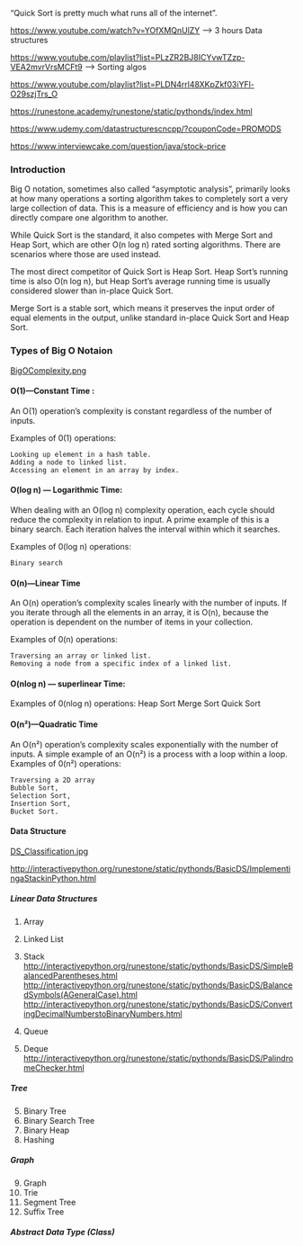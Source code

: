  “Quick Sort is pretty much what runs all of the internet”.
 
 https://www.youtube.com/watch?v=YOfXMQnUlZY --> 3 hours Data structures
 
 
 https://www.youtube.com/playlist?list=PLzZR2BJ8ICYvwTZzp-VEA2mvrVrsMCFt9  --> Sorting algos
 
 
 https://www.youtube.com/playlist?list=PLDN4rrl48XKpZkf03iYFl-O29szjTrs_O
 
 https://runestone.academy/runestone/static/pythonds/index.html
 
 https://www.udemy.com/datastructurescncpp/?couponCode=PROMODS
 
 https://www.interviewcake.com/question/java/stock-price
 
 ### Introduction
 Big O notation, sometimes also called “asymptotic analysis”, primarily looks at how many operations a sorting algorithm takes to completely sort a very large collection of data. This is a measure of efficiency and is how you can directly compare one algorithm to another.
 
 
 
 While Quick Sort is the standard, it also competes with Merge Sort and Heap Sort, which are other O(n log n) rated sorting algorithms. There are scenarios where those are used instead.

The most direct competitor of Quick Sort is Heap Sort. Heap Sort’s running time is also O(n log n), but Heap Sort’s average running time is usually considered slower than in-place Quick Sort.

Merge Sort is a stable sort, which means it preserves the input order of equal elements in the output, unlike standard in-place Quick Sort and Heap Sort.

### Types of Big O Notaion


[BigOComplexity.png](BigOComplexity.png)

#### O(1)—Constant Time :
  An O(1) operation’s complexity is constant regardless of the number of inputs. 

Examples of 0(1) operations:

    Looking up element in a hash table.
    Adding a node to linked list.
    Accessing an element in an array by index.

#### O(log n) — Logarithmic Time:
When dealing with an O(log n) complexity operation, each cycle should reduce the complexity in relation to input. A prime example of this is a binary search. Each iteration halves the interval within which it searches.

Examples of 0(log n) operations:

    Binary search
	
#### O(n)—Linear Time

An O(n) operation’s complexity scales linearly with the number of inputs. If you iterate through all the elements in an array, it is O(n), because the operation is dependent on the number of items in your collection. 

Examples of 0(n) operations:

    Traversing an array or linked list.
    Removing a node from a specific index of a linked list.

#### O(nlog n) — superlinear Time:

Examples of 0(nlog n) operations:
	Heap Sort
	Merge Sort
	Quick Sort
	
#### O(n²)—Quadratic Time
An O(n²) operation’s complexity scales exponentially with the number of inputs. A simple example of an O(n²) is a process with a loop within a loop. 
Examples of 0(n²) operations:

    Traversing a 2D array
	Bubble Sort, 
	Selection Sort, 
	Insertion Sort,
	Bucket Sort.
	
	
	
#### Data Structure
[DS_Classification.jpg](DS_Classification.jpgs)



http://interactivepython.org/runestone/static/pythonds/BasicDS/ImplementingaStackinPython.html
##### Linear Data Structures
1. Array
2. Linked List
3. Stack
http://interactivepython.org/runestone/static/pythonds/BasicDS/SimpleBalancedParentheses.html
http://interactivepython.org/runestone/static/pythonds/BasicDS/BalancedSymbols(AGeneralCase).html
http://interactivepython.org/runestone/static/pythonds/BasicDS/ConvertingDecimalNumberstoBinaryNumbers.html
4. Queue

5. Deque
http://interactivepython.org/runestone/static/pythonds/BasicDS/PalindromeChecker.html

##### Tree
5. Binary Tree
6. Binary Search Tree
7. Binary Heap
9. Hashing

##### Graph
9. Graph
10. Trie
11. Segment Tree
12. Suffix Tree

##### Abstract Data Type (Class)
	